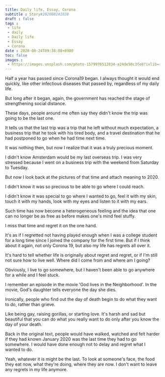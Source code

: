 ```yaml
---
title: Daily life, Essay, Corona
subtitle : Story#202008241838
draft : false
tags :
 - life
 - daily
 - Daily life
 - Essay
 - Corona
date : 2020-08-24T09:38:08+0900
toc: false
images : 
 - https://images.unsplash.com/photo-1579976512834-a24de50c3fe8?ixlib=rb-1.2.1&q=80&fm=jpg&crop=entropy&cs=tinysrgb&w=1080&fit=max&ixid=eyJhcHBfaWQiOjE1NTU0OX0
---
```


Half a year has passed since Corona19 began. I always thought it would end quickly, like other infectious diseases that passed by, regardless of my daily life.  

But long after it began, again, the government has reached the stage of strengthening social distance.  

These days, people around me often say they didn't know the trip was going to be the last one.  

It tells us that the last trip was a trip that he left without much expectation, a business trip that he took with his tired body, and a travel destination that he had postponed to go when he had time next time.  

It was nothing then, but now I realize that it was a truly precious moment.  

I didn't know Amsterdam would be my last overseas trip. I was very stressed because I went on a business trip with the weekend from Saturday to Tuesday.  

But now I look back at the pictures of that time and attach meaning to 2020.  

I didn't know it was so precious to be able to go where I could reach.  

I didn't know it was special to go where I wanted to go, feel it with my skin, touch it with my hands, look with my eyes and listen to it with my ears.  

Such time has now become a heterogeneous feeling and the idea that one can no longer be as free as before makes one's mind feel stuffy.  

I miss that time and regret it on the one hand.  

It's as if I regretted not having played enough when I was a college student for a long time since I joined the company for the first time. But if I think about it again, not only Corona 19, but also my life has regrets all over it.  

It's hard to tell whether life is originally about regret and regret, or if I'm still not sure how to live well. Where did I come from and where am I going?  

Obviously, I live to go somewhere, but I haven't been able to go anywhere for a while and I feel stuck.  

I remember an episode in the movie 'God lives in the Neighborhood'. In the movie, God's daughter tells everyone the day she dies.  

Ironically, people who find out the day of death begin to do what they want to do, rather than grieve.  

Like being gay, raising gorillas, or starting love. It's harsh and sad but beautiful that you can do what you really want to do only after you know the day of your death.  

Back in the original text, people would have walked, watched and felt harder if they had known January 2020 was the last time they had to go somewhere. I would have done enough not to delay and regret what I wanted to do.  

Yeah, whatever it is might be the last. To look at someone's face, the food they eat now, what they're doing, where they are now. I don't want to leave any regrets in my life anymore.  

